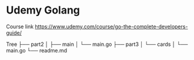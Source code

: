# Udemy Golang


Course link
        https://www.udemy.com/course/go-the-complete-developers-guide/

Tree
        ├── part2
        │   ├── main
        │   └── main.go
        ├── part3
        │   └── cards
        │       └── main.go
        └── readme.md
